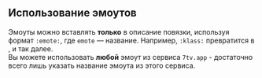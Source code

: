 ## Использование эмоутов
Эмоуты можно вставлять **только** в описание повязки, используя формат `:emote:`, где `emote` — название. Например, `:klass:` превратится в <Emote name="klass" height="2em"></Emote>  , и так далее.   
Вы можете использовать **любой** эмоут из сервиса `7tv.app` - достаточно всего лишь указать название эмоута из этого сервиса.
